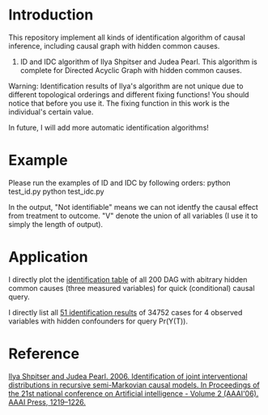 # Introduction

This repository implement all kinds of identification algorithm of causal inference, including causal graph with hidden common causes. 

1. ID and IDC algorithm of Ilya Shpitser and Judea Pearl. This algorithm is complete for Directed Acyclic Graph with hidden common causes. 

Warning: Identification results of Ilya's algorithm are not unique due to different topological orderings and different fixing functions! You should notice that before you use it. The fixing function in this work is the individual's certain value. 

In future, I will add more automatic identification algorithms!

# Example

Please run the examples of ID and IDC by following orders:
python test_id.py
python test_idc.py

In the output, "Not identifiable" means we can not identfy the causal effect from treatment to outcome. "V" denote the union of all variables (I use it to simply the length of output).

# Application

I directly plot the [identification table](https://hedongyan.github.io/files/id3.html) of all 200 DAG with abitrary hidden common causes (three measured variables) for quick (conditional) causal query. 

I directly list all [51 identification results](https://hedongyan.github.io/files/id4.pdf) of 34752 cases for 4 observed variables with hidden confounders for query Pr(Y(T)). 

# Reference

[Ilya Shpitser and Judea Pearl. 2006. Identification of joint interventional distributions in recursive semi-Markovian causal models. In Proceedings of the 21st national conference on Artificial intelligence - Volume 2 (AAAI'06). AAAI Press, 1219–1226.](https://dl.acm.org/doi/abs/10.5555/1597348.1597382)
